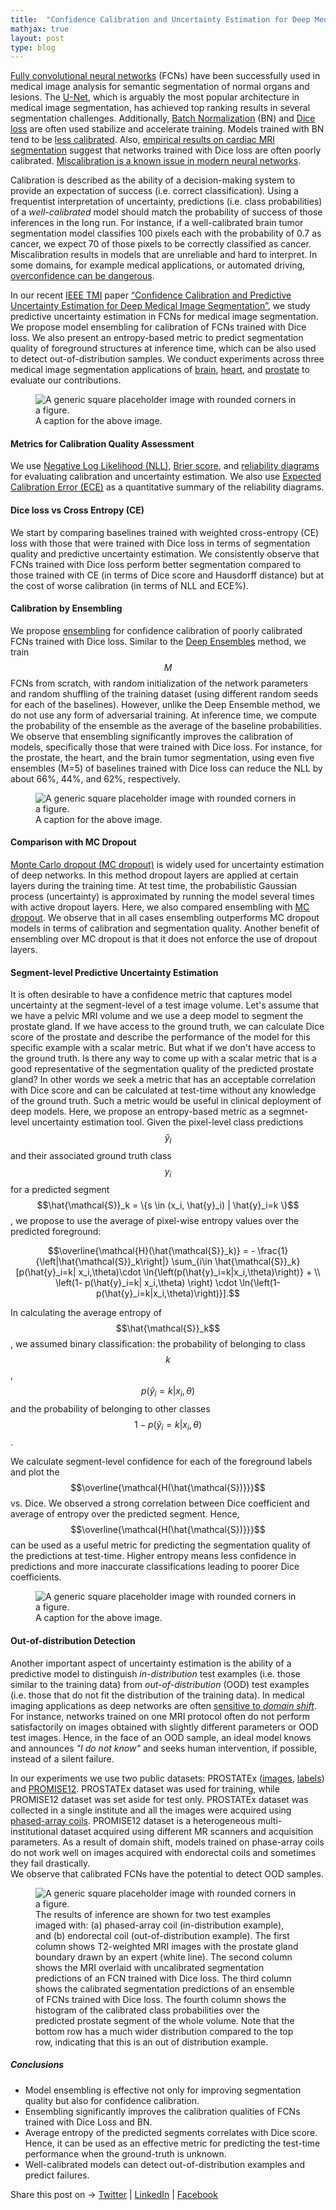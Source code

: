 ```yaml
---
title:  "Confidence Calibration and Uncertainty Estimation for Deep Medical Image Segmentation"
mathjax: true
layout: post
type: blog
---
```


<!-- introduction -->
[Fully convolutional neural networks](https://arxiv.org/abs/1411.4038) (FCNs) have been successfully used 
in medical image analysis for semantic segmentation of normal organs and lesions.
The [U-Net](https://arxiv.org/abs/1505.04597), which is arguably the most popular architecture in medical image segmentation, 
has achieved top ranking results in several segmentation challenges.
Additionally, [Batch Normalization](https://arxiv.org/abs/1502.03167) (BN) and 
[Dice loss](https://arxiv.org/abs/1606.04797) are often used stabilize and accelerate training.
Models trained with BN tend to be [less calibrated](https://arxiv.org/abs/1706.04599).
Also, [empirical results on cardiac MRI segmentation](https://arxiv.org/abs/1809.10430) suggest that 
networks trained with Dice loss are often poorly calibrated.
[Miscalibration is a known issue in modern neural networks](https://arxiv.org/abs/1706.04599). 

Calibration is described as the ability of a decision-making system to provide an expectation of success (i.e. correct classification).
Using a frequentist interpretation of uncertainty, predictions (i.e. class probabilities) of a 
*well-calibrated* model should match the probability of success of those inferences in the long run.
For instance, if a well-calibrated brain tumor segmentation model classifies 100 pixels each with the 
probability of 0.7 as cancer,  we expect 70 of those pixels to be correctly classified as cancer. 
Miscalibration results in models that are unreliable and hard to interpret.
In some domains, for example medical applications, or automated driving, [overconfidence can be dangerous](https://arxiv.org/abs/1606.06565).


In our recent [IEEE TMI](https://ieeexplore.ieee.org/document/9130729) paper [“Confidence Calibration and Predictive Uncertainty Estimation for Deep Medical 
Image Segmentation”](https://arxiv.org/abs/1911.13273), we study predictive uncertainty 
estimation in FCNs for medical image segmentation.
We propose model ensembling for calibration of FCNs trained with Dice loss.
We also present an entropy-based metric to predict segmentation quality of foreground structures at inference time,
which can be also used to detect out-of-distribution samples.
We conduct experiments across three medical image segmentation applications
of [brain](https://www.med.upenn.edu/sbia/brats2017/data.html), 
[heart](https://www.creatis.insa-lyon.fr/Challenge/acdc/), 
and [prostate](http://isgwww.cs.uni-magdeburg.de/cas/isbi2018/) to evaluate our contributions.

<figure class="figure">
  <img src="../assets/images/posts/2020-07-02-uncertainty-estimation/summary.png" class="figure-img img-fluid rounded" alt="A generic square placeholder image with rounded corners in a figure.">
  <figcaption class="figure-caption">A caption for the above image.</figcaption>
</figure>

#### Metrics for Calibration Quality Assessment
We use 
[Negative Log Likelihood (NLL)](https://scikit-learn.org/stable/modules/generated/sklearn.metrics.log_loss.html), 
[Brier score](https://en.wikipedia.org/wiki/Brier_score),  and 
[reliability diagrams](https://arxiv.org/abs/1706.04599) for evaluating calibration and uncertainty estimation.
We also use [Expected Calibration Error (ECE)](https://www.ncbi.nlm.nih.gov/pmc/articles/PMC4410090/)
as a quantitative summary of the reliability diagrams.

#### Dice loss vs Cross Entropy (CE)
We start by comparing baselines trained with weighted cross-entropy (CE) loss 
with those that were trained with Dice loss in terms 
of segmentation quality and predictive uncertainty estimation.
We consistently observe that FCNs trained with Dice loss perform better segmentation compared to 
those trained with CE (in terms of Dice score and Hausdorff distance) but at the cost of worse calibration
(in terms of NLL and ECE%).

#### Calibration by Ensembling
We propose [ensembling](https://web.engr.oregonstate.edu/~tgd/publications/mcs-ensembles.pdf) for confidence calibration of poorly calibrated FCNs trained with Dice loss. 
Similar to the [Deep Ensembles](https://arxiv.org/abs/1612.01474) method, 
we train $$M$$ FCNs from scratch, with random initialization 
of the network parameters and random shuffling of the training dataset (using different random seeds 
for each of the baselines).
However, unlike the Deep Ensemble method, we do not use any form of adversarial training.
At inference time, we compute the probability of the ensemble as the average of the baseline probabilities.
We observe that ensembling significantly improves the calibration of models, specifically those that
were trained with Dice loss. For instance, for the prostate, the heart, and the brain tumor segmentation, 
using even five ensembles (M=5) of baselines trained with Dice loss can reduce the NLL by 
about 66%, 44%, and 62%, respectively.

<figure class="figure">
  <img src="../assets/images/posts/2020-07-02-uncertainty-estimation/n_models.png" class="figure-img img-fluid rounded" alt="A generic square placeholder image with rounded corners in a figure.">
  <figcaption class="figure-caption">A caption for the above image.</figcaption>
</figure>

#### Comparison with MC Dropout
[Monte Carlo dropout (MC dropout)](https://arxiv.org/abs/1506.02142) is widely used 
for uncertainty estimation of deep networks.
In this method dropout layers are applied at certain layers during the training time.
At test time, the probabilistic Gaussian process (uncertainty) is approximated 
by running the model several times with active dropout layers.
Here, we also compared ensembling with [MC dropout](https://arxiv.org/abs/1511.02680). 
We observe that in all cases ensembling outperforms MC dropout models in 
terms of calibration and segmentation quality.
Another benefit of ensembling over MC dropout is that it does not enforce the use of dropout layers.


#### Segment-level Predictive Uncertainty Estimation
It is often desirable to have a confidence metric that captures model uncertainty at the segment-level
of a test image volume.
Let's assume that we have a pelvic MRI volume and we use a deep model to segment the prostate gland.
If we have access to the ground truth, we can calculate Dice score of the prostate and 
describe the performance of the model for this specific example with a scalar metric.
But what if we don't have access to the ground truth.
Is there any way to come up with a scalar metric that is a good representative of the segmentation quality
of the predicted prostate gland?
In other words we seek a metric that has an acceptable correlation with Dice score and can be calculated 
at test-time without any knowledge of the ground truth.
Such a metric would be useful in clinical deployment of deep models.
Here, we propose an entropy-based metric as a segmnet-level uncertainty estimation tool.
Given the pixel-level class predictions $$\hat{y}_i$$ and their associated ground truth class 
$$y_i$$ for a predicted segment $$\hat{\mathcal{S}}_k = \{s \in (x_i, \hat{y}_i) | \hat{y}_i=k \}$$, 
we propose to use the average of pixel-wise entropy values over the predicted foreground:

$$\overline{\mathcal{H}(\hat{\mathcal{S}}_k)} = - \frac{1}{\left|\hat{\mathcal{S}}_k\right|} \sum_{i\in \hat{\mathcal{S}}_k} 
[p(\hat{y}_i=k| x_i,\theta)\cdot \ln{\left(p(\hat{y}_i=k|x_i,\theta)\right)} + \\
     \left(1- p(\hat{y}_i=k| x_i,\theta) \right) \cdot \ln{\left(1-p(\hat{y}_i=k|x_i,\theta)\right)}].$$
     
In calculating the average entropy of $$\hat{\mathcal{S}}_k$$, we assumed binary classification: 
the probability of belonging to class $$k$$, $$p(\hat{y}_i=k| x_i, \theta)$$ 
and the probability of belonging to other classes $$1 - p(\hat{y}_i=k| x_i, \theta)$$.

We calculate segment-level confidence for each of the foreground 
labels and plot the $$\overline{\mathcal{H(\hat{\mathcal{S})}}}$$ vs. Dice.
We observed a strong correlation between Dice coefficient and average of entropy over the predicted segment.
Hence, $$\overline{\mathcal{H(\hat{\mathcal{S})}}}$$ can be used as a useful metric for 
predicting the segmentation quality of the predictions at test-time.
Higher entropy means less confidence in predictions and more inaccurate classifications leading 
to poorer Dice coefficients.

<figure class="figure">
  <img src="../assets/images/posts/2020-07-02-uncertainty-estimation/entropy_dice.png" class="figure-img img-fluid rounded" alt="A generic square placeholder image with rounded corners in a figure.">
  <figcaption class="figure-caption">A caption for the above image.</figcaption>
</figure>


#### Out-of-distribution Detection
Another important aspect of uncertainty estimation  is the ability of a predictive model to distinguish 
*in-distribution* test examples (i.e. those similar to the training data) from 
*out-of-distribution* (OOD) test examples (i.e. those that do not fit the distribution of the training data).
In medical imaging applications as deep networks are often [sensitive to *domain shift*](https://arxiv.org/abs/1702.07841).
For instance, networks trained on one MRI protocol often do not perform satisfactorily on images obtained with slightly different parameters or OOD test images.
Hence, in the face of an OOD sample, an ideal model knows
and announces *"I do not know"* and seeks human intervention, if possible, instead of a silent failure.

In our experiments we use two public datasets: PROSTATEx ([images](),
 [labels]()) and [PROMISE12](). 
PROSTATEx dataset was used for training, while PROMISE12 dataset was set aside for test only.
PROSTATEx dataset was collected in a single institute and all the images were acquired using [phased-array coils]().
PROMISE12 dataset is a heterogeneous multi-institutional dataset acquired using different 
MR scanners and acquisition parameters.
As a result of domain shift, models trained on phase-array coils do not work well on images acquired with
endorectal coils and sometimes they fail drastically.  
We observe that calibrated FCNs have the potential to detect OOD samples.



<figure class="figure">
  <img src="../assets/images/posts/2020-07-02-uncertainty-estimation/ood.png" class="figure-img img-fluid rounded" alt="A generic square placeholder image with rounded corners in a figure.">
  <figcaption class="figure-caption">
  The results of inference are shown for two test examples imaged with: (a) phased-array coil (in-distribution example), and (b) endorectal coil (out-of-distribution example).
  The first column shows T2-weighted MRI images with the prostate gland boundary drawn by an expert (white line).
  The second column shows the MRI overlaid with uncalibrated segmentation predictions of an FCN trained with Dice loss.
  The third column shows the calibrated segmentation predictions of an ensemble of FCNs trained with Dice loss.
  The fourth column shows the histogram of the calibrated class probabilities over the predicted prostate segment of the whole volume. 
  Note that the bottom row has a much wider distribution compared to the top row, indicating that this is an out of distribution example. 
  </figcaption>
</figure>

<!-- ##### Segmentation Quality -->

##### Conclusions
- Model ensembling is effective not only for improving segmentation quality but also for confidence calibration.
- Ensembling significantly improves the calibration qualities of FCNs trained with Dice Loss and BN.
- Average entropy of the predicted segments correlates with Dice score.  Hence, it can be used as an effective metric for predicting the test-time performance when the ground-truth is unknown.
- Well-calibrated models can detect out-of-distribution examples and predict failures.

<div class="share-page">
    Share this post on &rarr;
    <a href="https://twitter.com/intent/tweet?text={{ page.title }}&url={{ site.url }}{{ page.url }}&via={{ site.twitter_username }}&related={{ site.twitter_username }}" rel="nofollow" target="_blank" title="Share on Twitter">Twitter</a> |
    <a href="https://www.linkedin.com/shareArticle?mini=true&url={{ page.url | absolute_url | url_encode }}">LinkedIn</a> |
    <a href="https://facebook.com/sharer.php?u={{ site.url }}{{ page.url }}" rel="nofollow" target="_blank" title="Share on Facebook">Facebook</a>
</div>
<!-- hr -->

